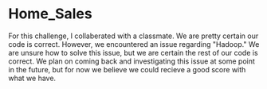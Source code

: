 # Home_Sales

For this challenge, I collaberated with a classmate. We are pretty certain our code is correct. However, we encountered an issue regarding "Hadoop." We are unsure how to solve this issue, but we are certain the rest of our code is correct. We plan on coming back and investigating this issue at some point in the future, but for now we believe we could recieve a good score with what we have.
